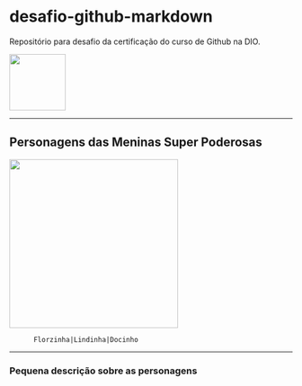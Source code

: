 # desafio-github-markdown
Repositório para desafio da certificação do curso de Github na DIO.

<img src="https://cdn.jsdelivr.net/gh/devicons/devicon@latest/icons/github/github-original.svg" width="100px">

-----
## Personagens das Meninas Super Poderosas 


<img src="https://imgsapp2.correiobraziliense.com.br/app/noticia_127983242361/2016/04/30/529865/20160430114847411945a.jpg" width="300px">

          Florzinha|Lindinha|Docinho

------

### **Pequena descrição sobre as personagens**
